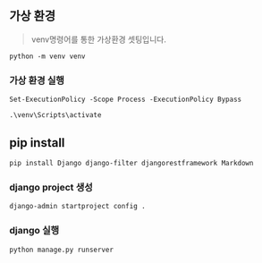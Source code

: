 
## 가상 환경 
> venv명령어를 통한 가상환경 셋팅입니다. 
```
python -m venv venv
```

### 가상 환경 실행 
```
Set-ExecutionPolicy -Scope Process -ExecutionPolicy Bypass
```

```
.\venv\Scripts\activate
```

## pip install
```
pip install Django django-filter djangorestframework Markdown 
```

### django project 생성
```
django-admin startproject config .
```


### django 실행
```
python manage.py runserver
```

